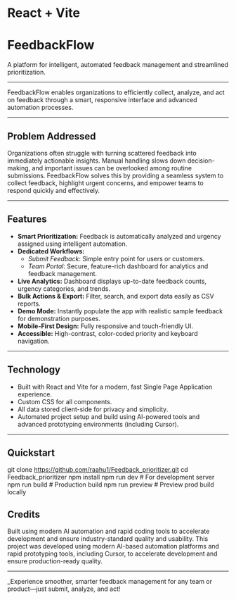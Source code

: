 # React + Vite

# FeedbackFlow

A platform for intelligent, automated feedback management and streamlined prioritization.

---

FeedbackFlow enables organizations to efficiently collect, analyze, and act on feedback through a smart, responsive interface and advanced automation processes.

---

## Problem Addressed

Organizations often struggle with turning scattered feedback into immediately actionable insights. Manual handling slows down decision-making, and important issues can be overlooked among routine submissions. FeedbackFlow solves this by providing a seamless system to collect feedback, highlight urgent concerns, and empower teams to respond quickly and effectively.

---

## Features

- **Smart Prioritization:** Feedback is automatically analyzed and urgency assigned using intelligent automation.
- **Dedicated Workflows:**  
  - *Submit Feedback*: Simple entry point for users or customers.
  - *Team Portal*: Secure, feature-rich dashboard for analytics and feedback management.
- **Live Analytics:** Dashboard displays up-to-date feedback counts, urgency categories, and trends.
- **Bulk Actions & Export:** Filter, search, and export data easily as CSV reports.
- **Demo Mode:** Instantly populate the app with realistic sample feedback for demonstration purposes.
- **Mobile-First Design:** Fully responsive and touch-friendly UI.
- **Accessible:** High-contrast, color-coded priority and keyboard navigation.

---

## Technology

- Built with React and Vite for a modern, fast Single Page Application experience.
- Custom CSS for all components.
- All data stored client-side for privacy and simplicity.
- Automated project setup and build using AI-powered tools and advanced prototyping environments (including Cursor).

---

## Quickstart

git clone https://github.com/raahu1/Feedback_prioritizer.git
cd Feedback_prioritizer
npm install
npm run dev # For development server
npm run build # Production build
npm run preview # Preview prod build locally

## Credits

Built using modern AI automation and rapid coding tools to accelerate development and ensure industry-standard quality and usability.
This project was developed using modern AI-based automation platforms and rapid prototyping tools, including Cursor, to accelerate development and ensure production-ready quality.

---

_Experience smoother, smarter feedback management for any team or product—just submit, analyze, and act!

